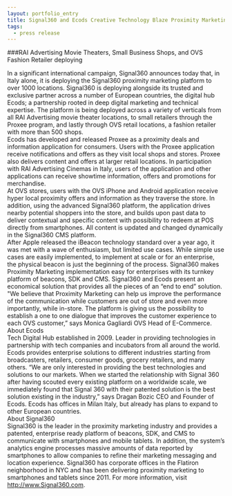 ```yaml
---
layout: portfolio_entry
title: Signal360 and Ecods Creative Technology Blaze Proximity Marketing Path in Europe
tags:
  - press release
---
```

###RAI Advertising Movie Theaters, Small Business Shops, and OVS Fashion Retailer deploying

In a significant international campaign, Signal360 announces today that, in Italy alone, it is deploying the Signal360 proximity marketing platform to over 1000 locations. Signal360 is deploying alongside its trusted and exclusive partner across a number of European countries, the digital hub Ecods; a partnership rooted in deep digital marketing and technical expertise. The platform is being deployed across a variety of verticals from all RAI Advertising movie theater locations, to small retailers through the Proxee program, and lastly through OVS retail locations, a fashion retailer with more than 500 shops.
</br>
Ecods has developed and released Proxee as a proximity deals and information application for consumers. Users with the Proxee application receive notifications and offers as they visit local shops and stores. Proxee also delivers content and offers at larger retail locations. In participation with RAI Advertising Cinemas in Italy, users of the application and other applications can receive showtime information, offers and promotions for merchandise.
</br>
At OVS stores, users with the OVS iPhone and Android application receive hyper local proximity offers and information as they traverse the store. In addition, using the advanced Signal360 platform, the application drives nearby potential shoppers into the store, and builds upon past data to deliver contextual and specific content with possibility to redeem at POS directly from smartphones. All content is updated and changed dynamically in the Signal360 CMS platform.
</br>
After Apple released the iBeacon technology standard over a year ago, it was met with a wave of enthusiasm, but limited use cases. While simple use cases are easily implemented, to implement at scale or for an enterprise, the physical beacon is just the beginning of the process. Signal360 makes Proximity Marketing implementation easy for enterprises with its turnkey platform of beacons, SDK and CMS. Signal360 and Ecods present an economical solution that provides all the pieces of an “end to end” solution.
"We believe that Proximity Marketing can help us improve the performance of the communication while customers are out of store and even more importantly, while in-store. The platform is giving us the possibility to establish a one to one dialogue that improves the customer experience to each OVS customer,” says Monica Gagliardi OVS Head of E-Commerce.
</br>
About Ecods
</br>
Tech Digital Hub established in 2009. Leader in providing technologies in partnership with tech companies and incubators from all around the world. Ecods provides enterprise solutions to different industries starting from broadcasters, retailers, consumer goods, grocery retailers, and many others.
“We are only interested in providing the best technologies and solutions to our markets. When we started the relationship with Signal 360 after having scouted every existing platform on a worldwide scale, we immediately found that Signal 360 with their patented solution is the best solution existing in the industry,” says Dragan Bozic CEO and Founder of Ecods. Ecods has offices in Milan Italy, but already has plans to expand to other European countries.
</br>
About Signal360
</br>
Signal360 is the leader in the proximity marketing industry and provides a patented, enterprise ready platform of beacons, SDK, and CMS to communicate with smartphones and mobile tablets. In addition, the system’s analytics engine processes massive amounts of data reported by smartphones to allow companies to refine their marketing messaging and location experience. Signal360 has corporate offices in the Flatiron neighborhood in NYC and has been delivering proximity marketing to smartphones and tablets since 2011. For more information, visit http://www.Signal360.com.

